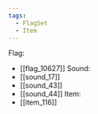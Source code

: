 ```yaml
---
tags:
  - FlagSet
  - Item
---
```

Flag:
- [[flag_10627]]
Sound:
- [[sound_17]]
- [[sound_43]]
- [[sound_44]]
Item:
- [[item_116]]
